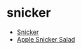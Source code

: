 # snicker

 * [Snicker](../../index/s/snicker-201038.json)
 * [Apple Snicker Salad](../../index/a/apple-snicker-salad.json)
